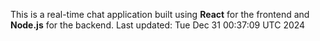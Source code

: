 This is a real-time chat application built using **React** for the frontend and **Node.js** for the backend.
Last updated: Tue Dec 31 00:37:09 UTC 2024
